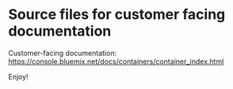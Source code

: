 # Source files for customer facing documentation

Customer-facing documentation: https://console.bluemix.net/docs/containers/container_index.html



Enjoy!
